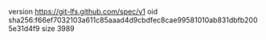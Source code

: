 version https://git-lfs.github.com/spec/v1
oid sha256:f66ef7032103a611c85aaad4d9cbdfec8cae99581010ab831dbfb2005e31d4f9
size 3989

